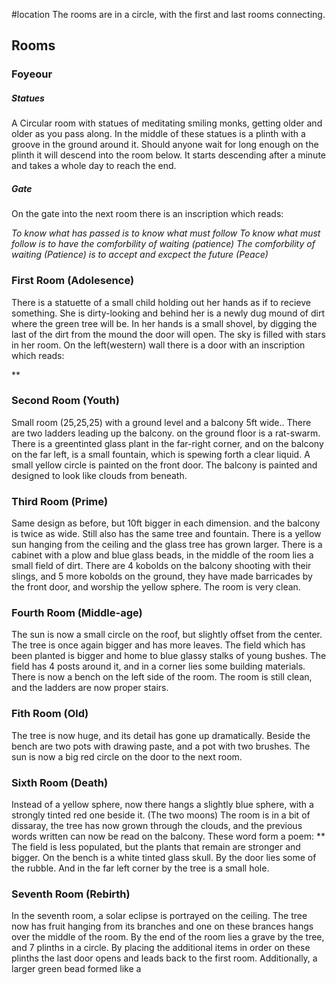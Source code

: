 #location 
The rooms are in a circle, with the first and last rooms connecting. 

## Rooms
### Foyeour
##### Statues
A Circular room with statues of meditating smiling monks, getting older and older as you pass along. In the middle of these statues is a plinth with a groove in the ground around it. 
Should anyone wait for long enough on the plinth it will descend into the room below. It starts descending after a minute and takes a whole day to reach the end.

##### Gate
On the gate into the next room there is an inscription which reads:

*To know what has passed is to know what must follow
To know what must follow is to have the comforbility of waiting (patience)
The comforbility of waiting (Patience) is to accept and excpect the future (Peace)*


### First Room (Adolesence)
There is a statuette of a small child holding out her hands as if to recieve something. She is dirty-looking and behind her is a newly dug mound of dirt where the green tree will be.
In her hands is a small shovel, by digging the last of the dirt from the mound the door will open.
The sky is filled with stars in her room.
On the left(western) wall there is a door with an inscription which reads:

**

### Second Room (Youth)
Small room (25,25,25) with a ground level and a balcony 5ft wide.. There are two ladders leading up the balcony. on the ground floor is a rat-swarm.
There is a greentinted glass plant in the far-right corner, and on the balcony on the far left, is a small fountain, which is spewing forth a clear liquid.
A small yellow circle is painted on the front door.
The balcony is painted and designed to look like clouds from beneath.

### Third Room (Prime)
Same design as before, but 10ft bigger in each dimension. and the balcony is twice as wide. Still also has the same tree and fountain.
There is a yellow sun hanging from the ceiling and the glass tree has grown larger. There is a cabinet with a plow and blue glass beads, in the middle of the room lies a small field of dirt.
There are 4 kobolds on the balcony shooting with their slings, and 5 more kobolds on the ground, they have made barricades by the front door, and worship the yellow sphere.
The room is very clean.

### Fourth Room (Middle-age)
The sun is now a small circle on the roof, but slightly offset from the center.
The tree is once again bigger and has more leaves.
The field which has been planted is bigger and home to blue glassy stalks of young bushes.
The field has 4 posts around it, and in a corner lies some building materials. There is now a bench on the left side of the room.
The room is still clean, and the ladders are now proper stairs.

### Fith Room (Old)
The tree is now huge, and its detail has gone up dramatically.
Beside the bench are two pots with drawing paste, and a pot with two brushes.
The sun is now a big red circle on the door to the next room.

### Sixth Room (Death)
Instead of a yellow sphere, now there hangs a slightly blue sphere, with a strongly tinted red one beside it. (The two moons)
The room is in a bit of dissaray, the tree has now grown through the clouds, and the previous words written can now be read on the balcony. These word form a poem:
**
The field is less populated, but the plants that remain are stronger and bigger.
On the bench is a white tinted glass skull.
By the door lies some of the rubble. And in the far left corner by the tree is a small hole.

### Seventh Room (Rebirth)
In the seventh room, a solar eclipse is portrayed on the ceiling. 
The tree now has fruit hanging from its branches and one on these brances hangs over the middle of the room.
By the end of the room lies a grave by the tree, and 7 plinths in a circle. By placing the additional items in order on these plinths the last door opens and leads back to the first room.
Additionally, a larger green bead formed like a 
